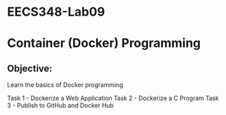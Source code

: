 # EECS348-Lab09

# Container (Docker) Programming

## Objective:  
Learn the basics of Docker programming

Task 1 - Dockerize a Web Application 
Task 2 - Dockerize a C Program 
Task 3 - Publish to GitHub and Docker Hub 
